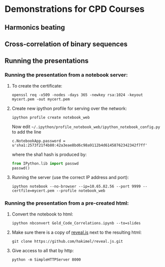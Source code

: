 # Demonstrations for CPD Courses
## Harmonics beating
## Cross-correlation of binary sequences

## Running the presentations
### Running the presentation from a notebook server:

1.  To create the certificate:

    ```
    openssl req -x509 -nodes -days 365 -newkey rsa:1024 -keyout mycert.pem -out mycert.pem
    ```

2.  Create new ipython profile for serving over the network:
    ```
    ipython profile create notebook_web
    ```
    Now edit `~/.ipython/profile_notebook_web/ipython_notebook_config.py` to add the line
    ```
    c.NotebookApp.password = u'sha1:2573f21f4b80:42a3eae8bd6c98a9112b4d61458762342342f7ff'
    ```
    where the sha1 hash is produced by:
    ```python
    from IPython.lib import passwd
    passwd()
    ```

3.  Running the server (use the correct IP address and port):
    ```
    ipython notebook --no-browser --ip=10.65.82.56 --port 9999 --certfile=mycert.pem --profile notebook_web
    ```

### Running the presentation from a pre-created html:

1.  Convert the notebook to html:
    ```
    ipython nbconvert Gold_Code_Correlations.ipynb --to=slides
    ```

2.  Make sure there is a copy of [reveal.js](https://github.com/hakimel/reveal.js) next to the resulting html:
    ```
    git clone https://github.com/hakimel/reveal.js.git
    ```

3.  Give access to all that by http:
    ```
    python -m SimpleHTTPServer 8000
    ```


